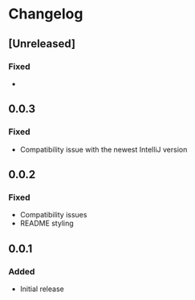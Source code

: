 <!-- Keep a Changelog guide -> https://keepachangelog.com -->

# Changelog

## [Unreleased]
### Fixed
-

## 0.0.3
### Fixed
- Compatibility issue with the newest IntelliJ version

## 0.0.2
### Fixed
- Compatibility issues
- README styling

## 0.0.1
### Added
- Initial release



